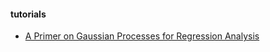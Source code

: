 #### tutorials
- [A Primer on Gaussian Processes for Regression Analysis](https://github.com/fonnesbeck/gp_regression)
